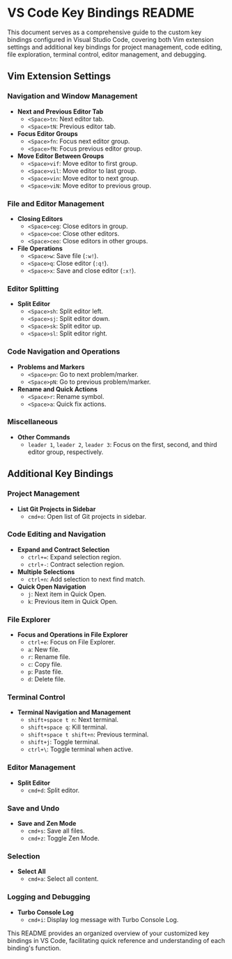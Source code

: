 # VS Code Key Bindings README

This document serves as a comprehensive guide to the custom key bindings configured in Visual Studio Code, covering both Vim extension settings and additional key bindings for project management, code editing, file exploration, terminal control, editor management, and debugging.

## Vim Extension Settings

### Navigation and Window Management
- **Next and Previous Editor Tab**
  - `<Space>tn`: Next editor tab.
  - `<Space>tN`: Previous editor tab.
- **Focus Editor Groups**
  - `<Space>fn`: Focus next editor group.
  - `<Space>fN`: Focus previous editor group.
- **Move Editor Between Groups**
  - `<Space>vif`: Move editor to first group.
  - `<Space>vil`: Move editor to last group.
  - `<Space>vin`: Move editor to next group.
  - `<Space>viN`: Move editor to previous group.

### File and Editor Management
- **Closing Editors**
  - `<Space>ceg`: Close editors in group.
  - `<Space>coe`: Close other editors.
  - `<Space>ceo`: Close editors in other groups.
- **File Operations**
  - `<Space>w`: Save file (`:w!`).
  - `<Space>q`: Close editor (`:q!`).
  - `<Space>x`: Save and close editor (`:x!`).

### Editor Splitting
- **Split Editor**
  - `<Space>sh`: Split editor left.
  - `<Space>sj`: Split editor down.
  - `<Space>sk`: Split editor up.
  - `<Space>sl`: Split editor right.

### Code Navigation and Operations
- **Problems and Markers**
  - `<Space>pn`: Go to next problem/marker.
  - `<Space>pN`: Go to previous problem/marker.
- **Rename and Quick Actions**
  - `<Space>r`: Rename symbol.
  - `<Space>a`: Quick fix actions.

### Miscellaneous
- **Other Commands**
  - `leader 1`, `leader 2`, `leader 3`: Focus on the first, second, and third editor group, respectively.

## Additional Key Bindings

### Project Management
- **List Git Projects in Sidebar**
  - `cmd+o`: Open list of Git projects in sidebar.

### Code Editing and Navigation
- **Expand and Contract Selection**
  - `ctrl+=`: Expand selection region.
  - `ctrl+-`: Contract selection region.
- **Multiple Selections**
  - `ctrl+n`: Add selection to next find match.
- **Quick Open Navigation**
  - `j`: Next item in Quick Open.
  - `k`: Previous item in Quick Open.

### File Explorer
- **Focus and Operations in File Explorer**
  - `ctrl+e`: Focus on File Explorer.
  - `a`: New file.
  - `r`: Rename file.
  - `c`: Copy file.
  - `p`: Paste file.
  - `d`: Delete file.

### Terminal Control
- **Terminal Navigation and Management**
  - `shift+space t n`: Next terminal.
  - `shift+space q`: Kill terminal.
  - `shift+space t shift+n`: Previous terminal.
  - `shift+j`: Toggle terminal.
  - `ctrl+\`: Toggle terminal when active.

### Editor Management
- **Split Editor**
  - `cmd+d`: Split editor.

### Save and Undo
- **Save and Zen Mode**
  - `cmd+s`: Save all files.
  - `cmd+z`: Toggle Zen Mode.

### Selection
- **Select All**
  - `cmd+a`: Select all content.

### Logging and Debugging
- **Turbo Console Log**
  - `cmd+i`: Display log message with Turbo Console Log.

This README provides an organized overview of your customized key bindings in VS Code, facilitating quick reference and understanding of each binding's function.
